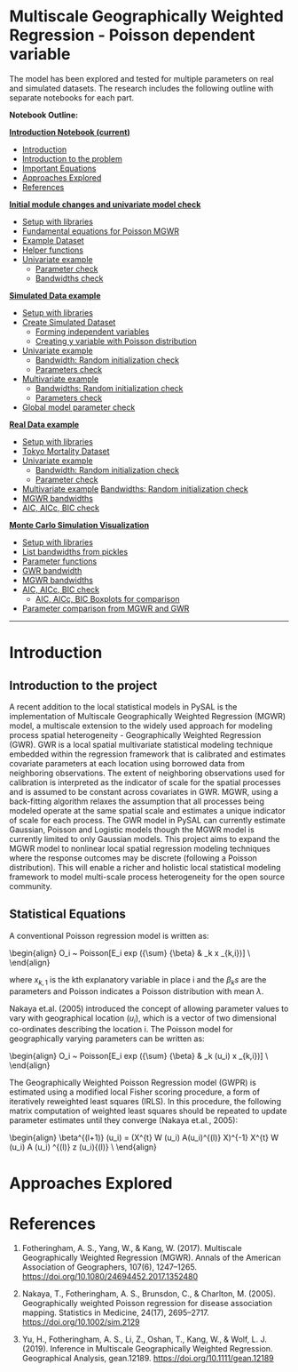 
# Multiscale Geographically Weighted Regression - Poisson dependent variable


The model has been explored and tested for multiple parameters on real and simulated datasets. The research includes the following outline with separate notebooks for each part.


**Notebook Outline:**  
  
**[Introduction Notebook (current)](Poisson_MGWR.ipynb)**
- [Introduction](#Introduction)
 - [Introduction to the problem](#Introduction-to-the-project)
 - [Important Equations](#Statistical-Equations) 
- [Approaches Explored](#Approaches-Explored)
- [References](#References)

**[Initial module changes and univariate model check ](http://mehak-sachdeva.github.io/MGWR_book/Html/Poisson_MGWR_univariate_check)**
- [Setup with libraries](#Set-up-Cells)
- [Fundamental equations for Poisson MGWR](#Fundamental-equations-for-Poisson-MGWR)
- [Example Dataset](#Example-Dataset)
- [Helper functions](#Helper-functions)
- [Univariate example](#Univariate-example)
    - [Parameter check](#Parameter-check)
    - [Bandwidths check](#Bandwidths-check)

**[Simulated Data example](http://mehak-sachdeva.github.io/MGWR_book/Html/Simulated_data_example_Poisson-MGWR)**
- [Setup with libraries](#Set-up-Cells)
- [Create Simulated Dataset](#Create-Simulated-Dataset)
    - [Forming independent variables](#Forming-independent-variables)
    - [Creating y variable with Poisson distribution](#Creating-y-variable-with-Poisson-distribution)
- [Univariate example](#Univariate-example)
    - [Bandwidth: Random initialization check](#Bandwidth:-Random-initialization-check)
    - [Parameters check](#Parameters-check)
- [Multivariate example](#Multivariate-example)
    - [Bandwidths: Random initialization check](#Bandwidths:-Random-initialization-check)
    - [Parameters check](#Parameters-check)
- [Global model parameter check](#Global-model-parameter-check)
 
**[Real Data example](http://mehak-sachdeva.github.io/MGWR_book/Html/Real_data_example_Poisson-MGWR)**

- [Setup with libraries](#Set-up-Cells)
- [Tokyo Mortality Dataset](#Tokyo-Mortality-Dataset)
- [Univariate example](#Univariate-example)
    - [Bandwidth: Random initialization check](#Bandwidth:-Random-initialization-check)
    - [Parameter check](Parameter-check)
- [Multivariate example](#Multivariate-example)
    [Bandwidths: Random initialization check](#Bandwidths:-Random-initialization-check)
- [MGWR bandwidths](#MGWR-bandwidths)
- [AIC, AICc, BIC check](#AIC,-AICc,-BIC-check)

**[Monte Carlo Simulation Visualization](http://mehak-sachdeva.github.io/MGWR_book/Html/Poisson_MGWR_MonteCarlo_Results)**
 
- [Setup with libraries](#Set-up-Cell)
- [List bandwidths from pickles](#List-bandwidths-from-pickles)
- [Parameter functions](#Parameter-functions)
- [GWR bandwidth](#GWR-bandwidth)
- [MGWR bandwidths](#MGWR-bandwidths)
- [AIC, AICc, BIC check](#AIC,-AICc,-BIC-check)
    - [AIC, AICc, BIC Boxplots for comparison](#AIC,-AICc,-BIC-Boxplots-for-comparison)
- [Parameter comparison from MGWR and GWR](#Parameter-comparison-from-MGWR-and-GWR)

---

# Introduction

## Introduction to the project

A recent addition to the local statistical models in PySAL is the implementation of Multiscale Geographically Weighted Regression (MGWR) model, a multiscale extension to the widely used approach for modeling process spatial heterogeneity - Geographically Weighted Regression (GWR). GWR is a local spatial multivariate statistical modeling technique embedded within the regression framework that is calibrated and estimates covariate parameters at each location using borrowed data from neighboring observations. The extent of neighboring observations used for calibration is interpreted as the indicator of scale for the spatial processes and is assumed to be constant across covariates in GWR. MGWR, using a back-fitting algorithm relaxes the assumption that all processes being modeled operate at the same spatial scale and estimates a unique indicator of scale for each process.
The GWR model in PySAL can currently estimate Gaussian, Poisson and Logistic models though the MGWR model is currently limited to only Gaussian models. This project aims to expand the MGWR model to nonlinear local spatial regression modeling techniques where the response outcomes may be discrete (following a Poisson distribution). This will enable a richer and holistic local statistical modeling framework to model multi-scale process heterogeneity for the open source community.

## Statistical Equations

A conventional Poisson regression model is written as:

\begin{align}
O_i ~ Poisson[E_i exp ({\sum} {\beta} & _k x _{k,i})] \\
\end{align}

where  $x_{k,1}$ is the kth explanatory variable in place i and the ${\beta}_ks$ are the parameters and Poisson indicates a Poisson distribution with mean $\lambda$.

Nakaya et.al. (2005) introduced the concept of allowing parameter values to vary with geographical location ($u_i$), which is a vector of two dimensional co-ordinates describing the location i. The Poisson model for geographically varying parameters can be written as:

\begin{align}
O_i ~ Poisson[E_i exp ({\sum} {\beta} & _k (u_i) x _{k,i})] \\
\end{align}

The Geographically Weighted Poisson Regression model (GWPR) is estimated using a modified local Fisher scoring procedure, a form of iteratively reweighted least squares (IRLS). In this procedure, the following matrix computation of weighted least squares should be repeated to update parameter estimates until they converge (Nakaya et.al., 2005):

\begin{align}
\beta^{(l+1)} (u_i) = (X^{t} W (u_i) A(u_i)^{(l)} X)^{-1} X^{t} W (u_i) A (u_i) ^{(l)} z (u_i){(l)} \\
\end{align}

# Approaches Explored

# References

1. Fotheringham, A. S., Yang, W., & Kang, W. (2017). Multiscale Geographically Weighted Regression (MGWR). Annals of the American Association of Geographers, 107(6), 1247–1265. https://doi.org/10.1080/24694452.2017.1352480


2. Nakaya, T., Fotheringham, A. S., Brunsdon, C., & Charlton, M. (2005). Geographically weighted Poisson regression for disease association mapping. Statistics in Medicine, 24(17), 2695–2717. https://doi.org/10.1002/sim.2129


3. Yu, H., Fotheringham, A. S., Li, Z., Oshan, T., Kang, W., & Wolf, L. J. (2019). Inference in Multiscale Geographically Weighted Regression. Geographical Analysis, gean.12189. https://doi.org/10.1111/gean.12189

